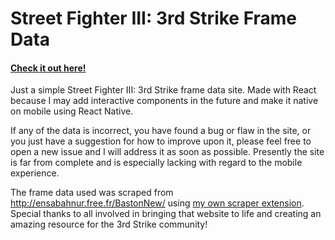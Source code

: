 #
# Street Fighter III: 3rd Strike Frame Data

#### [Check it out here! ](https://3rd-strike-frame-data.netlify.com/)

Just a simple Street Fighter III: 3rd Strike frame data site. Made with React because I may add interactive components in the future and make it native on mobile using React Native.

If any of the data is incorrect, you have found a bug or flaw in the site, or you just have a suggestion for how to improve upon it, please feel free to open a new issue and I will address it as soon as possible.  Presently the site is far from complete and is especially lacking with regard to the mobile experience.

The frame data used was scraped from http://ensabahnur.free.fr/BastonNew/ using [my own scraper extension](https://github.com/gregoriB/3rd-strike-web-scraper-browser-extension).  Special thanks to all involved in bringing that website to life and creating an amazing resource for the 3rd Strike community!